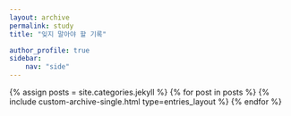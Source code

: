 ```yaml
---
layout: archive
permalink: study
title: "잊지 말아야 할 기록"

author_profile: true
sidebar:
    nav: "side"
---
```


{% assign posts = site.categories.jekyll %}
{% for post in posts %}
  {% include custom-archive-single.html type=entries_layout %}
{% endfor %}